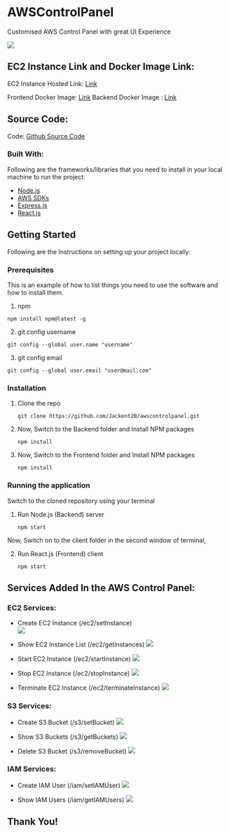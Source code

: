 # AWSControlPanel
Customised AWS Control Panel with great UI Experience

![](https://github.com/Jackent2B/awscontrolpanel/blob/main/awscontrolpanel.png?raw=true)

## EC2 Instance Link and Docker Image Link:
EC2 Instance Hosted Link: [Link](http://54.82.2.5:3000/)

Frontend Docker Image: [Link](https://hub.docker.com/repository/docker/jackent2binnovaccer/awscontrolpanelreact)
Backend Docker Image : [Link](https://hub.docker.com/repository/docker/jackent2binnovaccer/awscontrolpanelnode)

## Source Code:

Code: [Github Source Code](https://github.com/Jackent2B/awscontrolpanel.git)



### Built With:

Following are the frameworks/libraries that you need to install in your local machine to run the project: 

* [Node.js](https://nodejs.org/en/)
* [AWS SDKs](https://aws.amazon.com/tools/)
* [Express.js](https://expressjs.com/)
* [React.js](https://reactjs.org/)


<!-- GETTING STARTED -->
## Getting Started

Following are the Instructions on setting up your project locally:

### Prerequisites

This is an example of how to list things you need to use the software and how to install them.
1. npm
  ```
  npm install npm@latest -g
  ```
2.  git config username
  ```
  git config --global user.name "username"
  ```
3.  git config email
  ```
  git config --global user.email "user@mail.com"
  ```

### Installation
1. Clone the repo
   ```
   git clone https://github.com/Jackent2B/awscontrolpanel.git
   ```
2. Now, Switch to the Backend folder and Install NPM packages
   ```
   npm install
   ```
3. Now, Switch to the Frontend folder and Install NPM packages
   ```
   npm install
   ```      

### Running the application
Switch to the cloned repository using your terminal


1. Run Node.js (Backend) server 
   ```
   npm start
   ```
Now, Switch on to the client folder in the second window of terminal,<br/>

2. Run React.js (Frontend) client 
   ```
   npm start
   ```


## Services Added In the AWS Control Panel:

### EC2 Services:

  * Create EC2 Instance (/ec2/setInstance)   
    ![](https://github.com/Jackent2B/awscontrolpanel/blob/main/instancesImages/createinstance.png?raw=true)
  
  * Show EC2 Instance List (/ec2/getInstances)
  ![](https://github.com/Jackent2B/awscontrolpanel/blob/main/instancesImages/instancelist.png?raw=true)

  * Start EC2 Instance (/ec2/startInstance)
  ![](https://github.com/Jackent2B/awscontrolpanel/blob/main/instancesImages/startinstance.png?raw=true)
  
  * Stop EC2 Instance (/ec2/stopInstance) 
  ![](https://github.com/Jackent2B/awscontrolpanel/blob/main/instancesImages/stopinstance.png?raw=true)
  
  * Terminate EC2 Instance (/ec2/terminateInstance)
  ![](https://github.com/Jackent2B/awscontrolpanel/blob/main/instancesImages/terminateinstance.png?raw=true)


### S3 Services: 
  
  * Create S3 Bucket (/s3/setBucket)
  ![](https://github.com/Jackent2B/awscontrolpanel/blob/main/bucketsImages/createbucket.png?raw=true)
  
  * Show S3 Buckets (/s3/getBuckets)
  ![](https://github.com/Jackent2B/awscontrolpanel/blob/main/bucketsImages/listbuckets.png?raw=true)
  
  * Delete S3 Bucket (/s3/removeBucket)
  ![](https://github.com/Jackent2B/awscontrolpanel/blob/main/bucketsImages/deletebucket.png?raw=true)
  
### IAM Services:

  * Create IAM User (/iam/setIAMUser)
  ![](https://github.com/Jackent2B/awscontrolpanel/blob/main/iamuserImages/createuser.png?raw=true)
  
  * Show IAM Users  (/iam/getIAMUsers)
  ![](https://github.com/Jackent2B/awscontrolpanel/blob/main/iamuserImages/userlist.png?raw=true)
  
## Thank You!

